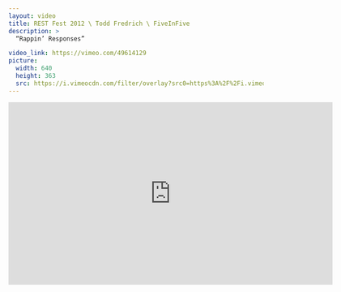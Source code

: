 ```yaml
---
layout: video
title: REST Fest 2012 \ Todd Fredrich \ FiveInFive
description: >
  “Rappin’ Responses”

video_link: https://vimeo.com/49614129
picture:
  width: 640
  height: 363
  src: https://i.vimeocdn.com/filter/overlay?src0=https%3A%2F%2Fi.vimeocdn.com%2Fvideo%2F342358874_640x363.jpg&src1=http%3A%2F%2Ff.vimeocdn.com%2Fp%2Fimages%2Fcrawler_play.png
---
```

<iframe src="https://player.vimeo.com/video/49614129?title=0&byline=0&portrait=0&badge=0&autopause=0&player_id=0" width="640" height="360" frameborder="0" title="REST Fest 2012 \ Todd Fredrich \ FiveInFive" webkitallowfullscreen mozallowfullscreen allowfullscreen></iframe>